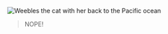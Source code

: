![Weebles the cat with her back to the Pacific ocean](https://user-images.githubusercontent.com/93555246/160210575-b4a949fa-572b-4be2-acf5-b6f840825b3e.jpg)
>NOPE!
